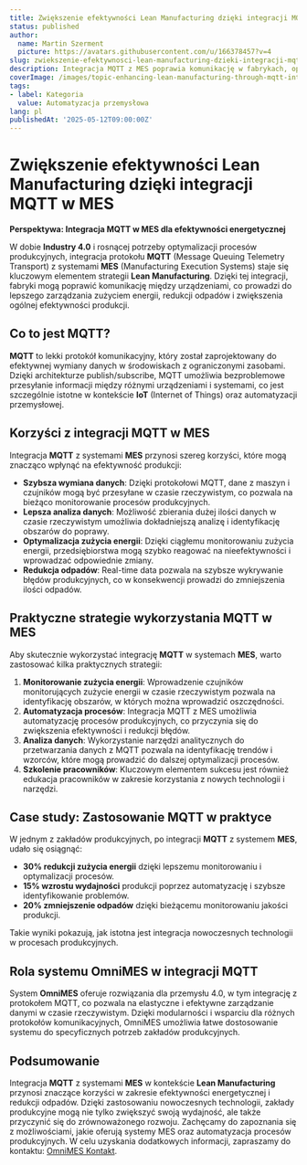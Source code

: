 ```yaml
---
title: Zwiększenie efektywności Lean Manufacturing dzięki integracji MQTT w MES
status: published
author:
  name: Martin Szerment
  picture: https://avatars.githubusercontent.com/u/166378457?v=4
slug: zwiekszenie-efektywnosci-lean-manufacturing-dzieki-integracji-mqtt-w-mes
description: Integracja MQTT z MES poprawia komunikację w fabrykach, optymalizując zużycie energii i redukując odpady w Lean Manufacturing.
coverImage: /images/topic-enhancing-lean-manufacturing-through-mqtt-integration-in-mes-for-energy-efficiency-in-connected-factories-this-top.png
tags:
- label: Kategoria
  value: Automatyzacja przemysłowa
lang: pl
publishedAt: '2025-05-12T09:00:00Z'
---
```

# Zwiększenie efektywności Lean Manufacturing dzięki integracji MQTT w MES

**Perspektywa: Integracja MQTT w MES dla efektywności energetycznej**

W dobie **Industry 4.0** i rosnącej potrzeby optymalizacji procesów produkcyjnych, integracja protokołu **MQTT** (Message Queuing Telemetry Transport) z systemami **MES** (Manufacturing Execution Systems) staje się kluczowym elementem strategii **Lean Manufacturing**. Dzięki tej integracji, fabryki mogą poprawić komunikację między urządzeniami, co prowadzi do lepszego zarządzania zużyciem energii, redukcji odpadów i zwiększenia ogólnej efektywności produkcji.

## Co to jest MQTT?

**MQTT** to lekki protokół komunikacyjny, który został zaprojektowany do efektywnej wymiany danych w środowiskach z ograniczonymi zasobami. Dzięki architekturze publish/subscribe, MQTT umożliwia bezproblemowe przesyłanie informacji między różnymi urządzeniami i systemami, co jest szczególnie istotne w kontekście **IoT** (Internet of Things) oraz automatyzacji przemysłowej.

## Korzyści z integracji MQTT w MES

Integracja **MQTT** z systemami **MES** przynosi szereg korzyści, które mogą znacząco wpłynąć na efektywność produkcji:

- **Szybsza wymiana danych**: Dzięki protokołowi MQTT, dane z maszyn i czujników mogą być przesyłane w czasie rzeczywistym, co pozwala na bieżąco monitorowanie procesów produkcyjnych.
- **Lepsza analiza danych**: Możliwość zbierania dużej ilości danych w czasie rzeczywistym umożliwia dokładniejszą analizę i identyfikację obszarów do poprawy.
- **Optymalizacja zużycia energii**: Dzięki ciągłemu monitorowaniu zużycia energii, przedsiębiorstwa mogą szybko reagować na nieefektywności i wprowadzać odpowiednie zmiany.
- **Redukcja odpadów**: Real-time data pozwala na szybsze wykrywanie błędów produkcyjnych, co w konsekwencji prowadzi do zmniejszenia ilości odpadów.

## Praktyczne strategie wykorzystania MQTT w MES

Aby skutecznie wykorzystać integrację **MQTT** w systemach **MES**, warto zastosować kilka praktycznych strategii:

1. **Monitorowanie zużycia energii**: Wprowadzenie czujników monitorujących zużycie energii w czasie rzeczywistym pozwala na identyfikację obszarów, w których można wprowadzić oszczędności.
2. **Automatyzacja procesów**: Integracja MQTT z MES umożliwia automatyzację procesów produkcyjnych, co przyczynia się do zwiększenia efektywności i redukcji błędów.
3. **Analiza danych**: Wykorzystanie narzędzi analitycznych do przetwarzania danych z MQTT pozwala na identyfikację trendów i wzorców, które mogą prowadzić do dalszej optymalizacji procesów.
4. **Szkolenie pracowników**: Kluczowym elementem sukcesu jest również edukacja pracowników w zakresie korzystania z nowych technologii i narzędzi.

## Case study: Zastosowanie MQTT w praktyce

W jednym z zakładów produkcyjnych, po integracji **MQTT** z systemem **MES**, udało się osiągnąć:

- **30% redukcji zużycia energii** dzięki lepszemu monitorowaniu i optymalizacji procesów.
- **15% wzrostu wydajności** produkcji poprzez automatyzację i szybsze identyfikowanie problemów.
- **20% zmniejszenie odpadów** dzięki bieżącemu monitorowaniu jakości produkcji.

Takie wyniki pokazują, jak istotna jest integracja nowoczesnych technologii w procesach produkcyjnych.

## Rola systemu OmniMES w integracji MQTT

System **OmniMES** oferuje rozwiązania dla przemysłu 4.0, w tym integrację z protokołem MQTT, co pozwala na elastyczne i efektywne zarządzanie danymi w czasie rzeczywistym. Dzięki modularności i wsparciu dla różnych protokołów komunikacyjnych, OmniMES umożliwia łatwe dostosowanie systemu do specyficznych potrzeb zakładów produkcyjnych.

## Podsumowanie

Integracja **MQTT** z systemami **MES** w kontekście **Lean Manufacturing** przynosi znaczące korzyści w zakresie efektywności energetycznej i redukcji odpadów. Dzięki zastosowaniu nowoczesnych technologii, zakłady produkcyjne mogą nie tylko zwiększyć swoją wydajność, ale także przyczynić się do zrównoważonego rozwoju. Zachęcamy do zapoznania się z możliwościami, jakie oferują systemy MES oraz automatyzacja procesów produkcyjnych. W celu uzyskania dodatkowych informacji, zapraszamy do kontaktu: [OmniMES Kontakt](https://www.omnimes.com/pl/kontakt).

